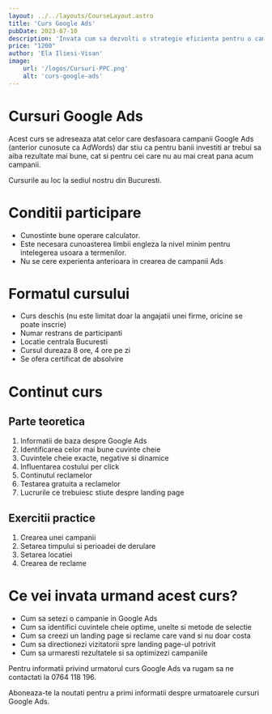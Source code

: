 ```yaml
---
layout: ../../layouts/CourseLayout.astro
title: 'Curs Google Ads'
pubDate: 2023-07-10
description: 'Invata cum sa dezvolti o strategie eficienta pentru o campanie PPC (Pay Per Click), noua sau deja existenta. Campaniile optimizate nu doar ca reduc semnificativ costurile dar aduc mai multi vizitatori interesati cu adevarat de achizitionarea produselor sau serviciilor tale.'
price: "1200"
author: 'Ela Iliesi-Visan'
image:
    url: '/logos/Cursuri-PPC.png'
    alt: 'curs-google-ads'
---
```


# Cursuri Google Ads
Acest curs se adreseaza atat celor care desfasoara campanii Google Ads (anterior cunosute ca AdWords) dar stiu ca pentru banii investiti ar trebui sa aiba rezultate mai bune, cat si pentru cei care nu au mai creat pana acum campanii.

Cursurile au loc la sediul nostru din Bucuresti.

# Conditii participare
- Cunostinte bune operare calculator.
- Este necesara cunoasterea limbii engleza la nivel minim pentru intelegerea usoara a termenilor.
- Nu se cere experienta anterioara in crearea de campanii Ads

# Formatul cursului
- Curs deschis (nu este limitat doar la angajatii unei firme, oricine se poate inscrie)
- Numar restrans de participanti
- Locatie centrala Bucuresti
- Cursul dureaza 8 ore, 4 ore pe zi
- Se ofera certificat de absolvire

# Continut curs

## Parte teoretica

1. Informatii de baza despre Google Ads
2. Identificarea celor mai bune cuvinte cheie
3. Cuvintele cheie exacte, negative si dinamice
4. Influentarea costului per click
5. Continutul reclamelor
6. Testarea gratuita a reclamelor
7. Lucrurile ce trebuiesc stiute despre landing page

## Exercitii practice

1. Crearea unei campanii
2. Setarea timpului si perioadei de derulare
3. Setarea locatiei
4. Crearea de reclame


# Ce vei invata urmand acest curs?

- Cum sa setezi o campanie in Google Ads
- Cum sa identifici cuvintele cheie optime, unelte si metode de selectie
- Cum sa creezi un landing page si reclame care vand si nu doar costa
- Cum sa directionezi vizitatorii spre landing page-ul potrivit
- Cum sa urmaresti rezultatele si sa optimizezi campaniile

Pentru informatii privind urmatorul curs Google Ads va rugam sa ne contactati la 0764 118 196.

Aboneaza-te la noutati pentru a primi informatii despre urmatoarele cursuri Google Ads.